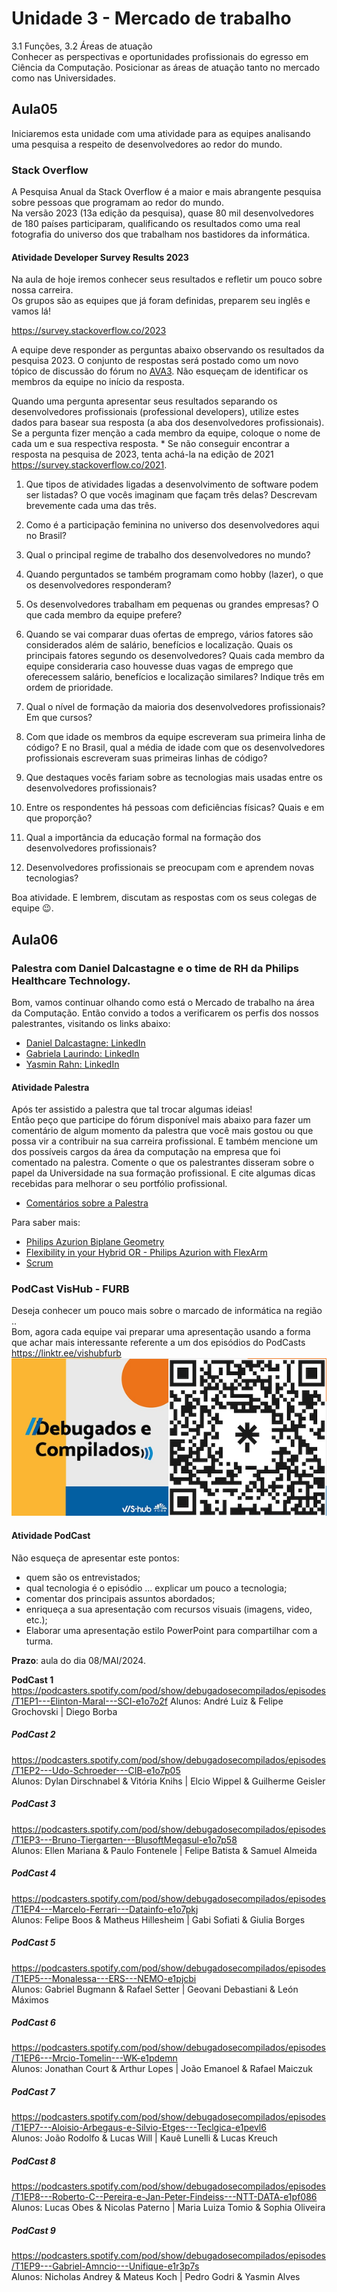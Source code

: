 # Unidade 3 - Mercado de trabalho

3.1 Funções, 3.2 Áreas de atuação  
Conhecer as perspectivas e oportunidades profissionais do egresso em Ciência da Computação. Posicionar as áreas de atuação tanto no mercado como nas Universidades.  

## Aula05

Iniciaremos esta unidade com uma atividade para as equipes analisando uma pesquisa a respeito de desenvolvedores ao redor do mundo.

### Stack Overflow

A Pesquisa Anual da Stack Overflow é a maior e mais abrangente pesquisa sobre pessoas que programam ao redor do mundo.  
Na versão 2023 (13a edição da pesquisa), quase 80 mil desenvolvedores de 180 países participaram, qualificando os resultados como uma real fotografia do universo dos que trabalham nos bastidores da informática.  

#### Atividade Developer Survey Results 2023

Na aula de hoje iremos conhecer seus resultados e refletir um pouco sobre nossa carreira.  
Os grupos são as equipes que já foram definidas, preparem seu inglês e vamos lá!  

<https://survey.stackoverflow.co/2023>  

A equipe deve responder as perguntas abaixo observando os resultados da pesquisa 2023. O conjunto de respostas será postado como um novo tópico de discussão do fórum no [AVA3](<https://ava3.furb.br/mod/assign/view.php?id=904311> "AVA3"). Não esqueçam de identificar os membros da equipe no início da resposta.  

Quando uma pergunta apresentar seus resultados separando os desenvolvedores profissionais (professional developers), utilize estes dados para basear sua resposta (a aba dos desenvolvedores profissionais). Se a pergunta fizer menção a cada membro da equipe, coloque o nome de cada um e sua respectiva resposta. * Se não conseguir encontrar a resposta na pesquisa de 2023, tenta achá-la na edição de 2021 <https://survey.stackoverflow.co/2021>.

1. Que tipos de atividades ligadas a desenvolvimento de software podem ser listadas? O que vocês imaginam que façam três delas? Descrevam brevemente cada uma das três.  

2. Como é a participação feminina no universo dos desenvolvedores aqui no Brasil?  

3. Qual o principal regime de trabalho dos desenvolvedores no mundo?  

4. Quando perguntados se também programam como hobby (lazer), o que os desenvolvedores responderam?  

5. Os desenvolvedores trabalham em pequenas ou grandes empresas? O que cada membro da equipe prefere?  

6. Quando se vai comparar duas ofertas de emprego, vários fatores são considerados além de salário, benefícios e localização. Quais os principais fatores segundo os desenvolvedores? Quais cada membro da equipe consideraria caso houvesse duas vagas de emprego que oferecessem salário, benefícios e localização similares? Indique três em ordem de prioridade.  

7. Qual o nível de formação da maioria dos desenvolvedores profissionais? Em que cursos?  

8. Com que idade os membros da equipe escreveram sua primeira linha de código? E no Brasil, qual a média de idade com que os desenvolvedores profissionais escreveram suas primeiras linhas de código?  

9. Que destaques vocês fariam sobre as tecnologias mais usadas entre os desenvolvedores profissionais?  

10. Entre os respondentes há pessoas com deficiências físicas? Quais e em que proporção?  

11. Qual a importância da educação formal na formação dos desenvolvedores profissionais?  

12. Desenvolvedores profissionais se preocupam com e aprendem novas tecnologias?  

Boa atividade. E lembrem, discutam as respostas com os seus colegas de equipe 😉.

## Aula06

### Palestra com Daniel Dalcastagne e o time de RH da Philips Healthcare Technology.

<!--
No dia 17/04/2024, teremos uma conversa com o Gerente de Pesquisa e Desenvolvimento da Philips, Daniel Dalcastagne. Ele abordará aspectos do cotidiano de uma equipe de desenvolvimento de software em uma empresa de grande porte. Além de muitas dicas para o desenvolvimento da carreira em TI. 
-->

Bom, vamos continuar olhando como está o Mercado de trabalho na área da Computação. Então convido a todos a verificarem os perfis dos nossos palestrantes, visitando os links abaixo:

- [Daniel Dalcastagne: LinkedIn](<https://www.linkedin.com/in/daniel-dalcastagne-a35b1623/> "Daniel Dalcastagne: LinkedIn")  
- [Gabriela Laurindo: LinkedIn](<https://www.linkedin.com/in/gabrielalaurindo/> "Gabriela Laurindo: LinkedIn")  
- [Yasmin Rahn: LinkedIn](<https://www.linkedin.com/in/yasmin-rahn-768197153/> "Yasmin Rahn: LinkedIn")  


#### Atividade Palestra

Após ter assistido a palestra que tal trocar algumas ideias!  
Então peço que participe do fórum disponível mais abaixo para fazer um comentário de algum momento da palestra que você mais gostou ou que possa vir a contribuir na sua carreira profissional. E também mencione um dos possíveis cargos da área da computação na empresa que foi comentado na palestra. Comente o que os palestrantes disseram sobre o papel da Universidade na sua formação profissional. E cite algumas dicas recebidas para melhorar o seu portfólio profissional.  

- [Comentários sobre a Palestra](<https://ava3.furb.br/mod/assign/view.php?id=904312> "Comentários sobre a Palestra")  

Para saber mais:  

- [Philips Azurion Biplane Geometry](<https://youtu.be/E3Us_kox5Ac> "Philips Azurion Biplane Geometry")  
- [Flexibility in your Hybrid OR - Philips Azurion with FlexArm](<https://youtu.be/L78UxTsdGjM> "Flexibility in your Hybrid OR - Philips Azurion with FlexArm")  
- [Scrum](<https://pt.wikipedia.org/wiki/Scrum_(desenvolvimento_de_software)> "Scrum")  

### PodCast VisHub - FURB

Deseja conhecer um pouco mais sobre o marcado de informática na região ..  
Bom, agora cada equipe vai preparar uma apresentação usando a forma que achar mais interessante referente a um dos episódios do PodCasts <https://linktr.ee/vishubfurb>  
![DebugadosCompilados](DebugadosCompilados.png "DebugadosCompilados")  

#### Atividade PodCast

Não esqueça de apresentar este pontos:

- quem são os entrevistados;
- qual tecnologia é o episódio ... explicar um pouco a tecnologia;
- comentar dos principais assuntos abordados; 
- enriqueça a sua apresentação com recursos visuais (imagens, video, etc.);
- Elaborar uma apresentação estilo PowerPoint para compartilhar com a turma.

**Prazo**: aula do dia 08/MAI/2024.  

**PodCast 1**
<https://podcasters.spotify.com/pod/show/debugadosecompilados/episodes/T1EP1---Elinton-Maral---SCI-e1o7o2f>
Alunos: André Luiz & Felipe Grochovski | Diego Borba

##### PodCast 2
<https://podcasters.spotify.com/pod/show/debugadosecompilados/episodes/T1EP2---Udo-Schroeder---CIB-e1o7p05>  
Alunos: Dylan Dirschnabel & Vitória Knihs | Elcio Wippel & Guilherme Geisler

##### PodCast 3
<https://podcasters.spotify.com/pod/show/debugadosecompilados/episodes/T1EP3---Bruno-Tiergarten---BlusoftMegasul-e1o7p58>  
Alunos: Ellen Mariana & Paulo Fontenele | Felipe Batista & Samuel Almeida

##### PodCast 4
<https://podcasters.spotify.com/pod/show/debugadosecompilados/episodes/T1EP4---Marcelo-Ferrari---Datainfo-e1o7pkj>  
Alunos: Felipe Boos & Matheus Hillesheim | Gabi Sofiati & Giulia Borges

##### PodCast 5
<https://podcasters.spotify.com/pod/show/debugadosecompilados/episodes/T1EP5---Monalessa---ERS---NEMO-e1pjcbi>  
Alunos: Gabriel Bugmann & Rafael Setter | Geovani Debastiani & León Máximos

##### PodCast 6
<https://podcasters.spotify.com/pod/show/debugadosecompilados/episodes/T1EP6---Mrcio-Tomelin---WK-e1pdemn>  
Alunos: Jonathan Court & Arthur Lopes | João Emanoel & Rafael Maiczuk

##### PodCast 7
<https://podcasters.spotify.com/pod/show/debugadosecompilados/episodes/T1EP7---Aloisio-Arbegaus-e-Silvio-Etges---Teclgica-e1pevl6>  
Alunos: João Rodolfo & Lucas Will | Kauê Lunelli & Lucas Kreuch

##### PodCast 8
<https://podcasters.spotify.com/pod/show/debugadosecompilados/episodes/T1EP8---Roberto-C--Pereira-e-Jan-Peter-Findeiss---NTT-DATA-e1pf086>  
Alunos: Lucas Obes & Nicolas Paterno | Maria Luiza Tomio & Sophia Oliveira

##### PodCast 9
<https://podcasters.spotify.com/pod/show/debugadosecompilados/episodes/T1EP9---Gabriel-Amncio---Unifique-e1r3p7s>  
Alunos: Nicholas Andrey & Mateus Koch | Pedro Godri & Yasmin Alves
